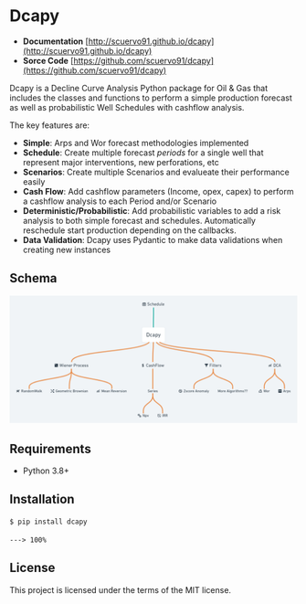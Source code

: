 # Dcapy

+ **Documentation** [http://scuervo91.github.io/dcapy](http://scuervo91.github.io/dcapy)
+ **Sorce Code** [https://github.com/scuervo91/dcapy](https://github.com/scuervo91/dcapy)

Dcapy is a Decline Curve Analysis Python package for Oil & Gas that includes the classes and functions to perform a simple production forecast as well as probabilistic Well Schedules with cashflow analysis.  

The key features are:

+ **Simple**: Arps and Wor forecast methodologies implemented
+ **Schedule**: Create multiple forecast *periods* for a single well that represent major interventions, new perforations, etc 
+ **Scenarios**: Create multiple Scenarios and evalueate their performance easily
+ **Cash Flow**: Add cashflow parameters (Income, opex, capex) to perform a cashflow analysis to each Period and/or Scenario
+ **Deterministic/Probabilistic**: Add probabilistic variables to add a risk analysis to both simple forecast and schedules. Automatically reschedule start production depending on the callbacks.
+ **Data Validation**: Dcapy uses Pydantic to make data validations when creating new instances

## Schema
![dcapy_schema](dcaSchema.png)


## Requirements

+ Python 3.8+ 


## Installation


```console
$ pip install dcapy

---> 100%
```


## License

This project is licensed under the terms of the MIT license.